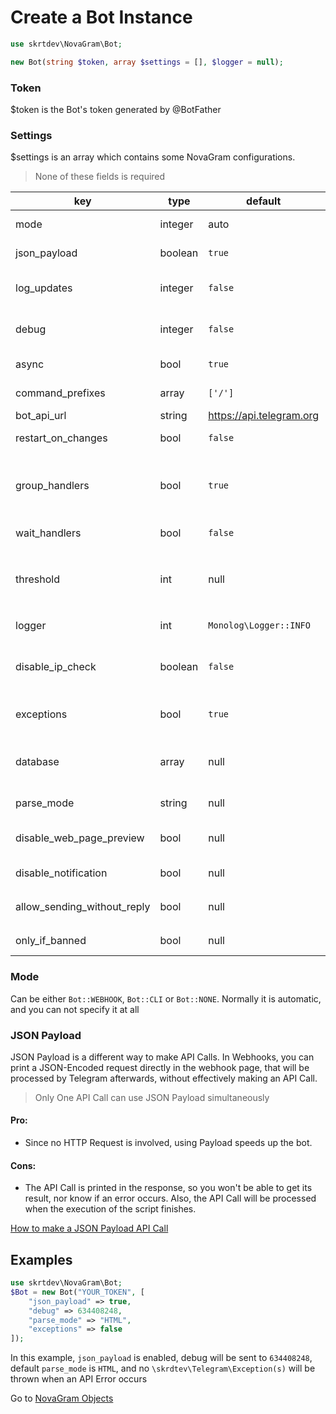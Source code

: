 # Create a Bot Instance

```php
use skrtdev\NovaGram\Bot;
```
```php
new Bot(string $token, array $settings = [], $logger = null);
```

### Token
$token is the Bot's token generated by @BotFather

### Settings
$settings is an array which contains some NovaGram configurations.
> None of these fields is required

| key                         | type    | default                  | description                                                                                                                         |
|-----------------------------|---------|--------------------------|-------------------------------------------------------------------------------------------------------------------------------------|
| mode                        | integer | auto                     | Mode for update handling (or no handling at all)                                                                                    |
| json_payload                | boolean | `true`                   | Whether or not print json payload                                                                                                   |
| log_updates                 | integer | `false`                  | Chat id where raw json updates will be sent (set to false to disable)                                                               |
| debug                       | integer | `false`                  | Chat id where debug logs will be sent if an api error occurs (set to false to disable)                                              |
| async                       | bool    | `true`                   | Whether or not process updates concurrently                                                                                         |
| command_prefixes            | array   | `['/']`                  | Characters for commands prefixes. e.g. /start, .info                                                                                |
| bot_api_url                 | string  | https://api.telegram.org | Url for custom bot api                                                                                                              |
| restart_on_changes          | bool    | `false`                  | Auto restart when Bot file is edited                                                                                                |
| group_handlers              | bool    | `true`                   | Whether to execute all the handlers of an update in the same process (true), or fork a process for each handler (false)             |
| wait_handlers               | bool    | `false`                  | Whether to wait for handlers to finish when closing script                                                                          |
| threshold                   | int     | null                     | Defaults to 10 when using `getUpdates`. Amount of max seconds the script will wait instead of throwing a `TooManyRequestsException` |
| logger                      | int     | `Monolog\Logger::INFO`   | `Monolog\Logger` constant for logging                                                                                               |
| disable_ip_check            | boolean | `false`                  | Whether or not disable telegram ip check (could be useful in case of reverse proxy, such as ngrok)                                  |
| exceptions                  | bool    | `true`                   | Whether or not throw \skrtdev\Telegram\Exception(s) when API Errors occurs                                                          |
| database                    | array   | null                     | [Database](database.md) array connection info or instance of an existing `PDO` database (`novagram` will be used as prefix)         |
| parse_mode                  | string  | null                     | Default `parse_mode` for methods that require it                                                                                    |
| disable_web_page_preview    | bool    | null                     | Default `disable_web_page_preview` for methods that require it                                                                      |
| disable_notification        | bool    | null                     | Default `disable_notification` for methods that require it                                                                          |
| allow_sending_without_reply | bool    | null                     | Default `allow_sending_without_reply` for methods that require it                                                                   |
| only_if_banned              | bool    | null                     | Default `only_if_banned` for unbanChatMember method                                                                                 |

### Mode

Can be either `Bot::WEBHOOK`, `Bot::CLI` or `Bot::NONE`.
Normally it is automatic, and you can not specify it at all

### JSON Payload

JSON Payload is a different way to make API Calls.
In Webhooks, you can print a JSON-Encoded request directly in the webhook page, that will be processed by Telegram afterwards, without effectively making an API Call.
> Only One API Call can use JSON Payload simultaneously

#### Pro:
   * Since no HTTP Request is involved, using Payload speeds up the bot.

#### Cons:
   * The API Call is printed in the response, so you won't be able to get its result, nor know if an error occurs. Also, the API Call will be processed when the execution of the script finishes.

[How to make a JSON Payload API Call](requests.md)

## Examples

```php
use skrtdev\NovaGram\Bot;
$Bot = new Bot("YOUR_TOKEN", [
    "json_payload" => true,
    "debug" => 634408248,
    "parse_mode" => "HTML",
    "exceptions" => false
]);
```

In this example, `json_payload` is enabled, debug will be sent to `634408248`, default `parse_mode` is `HTML`, and no `\skrdtev\Telegram\Exception(s)` will be thrown when an API Error occurs

Go to [NovaGram Objects](objects.md)
